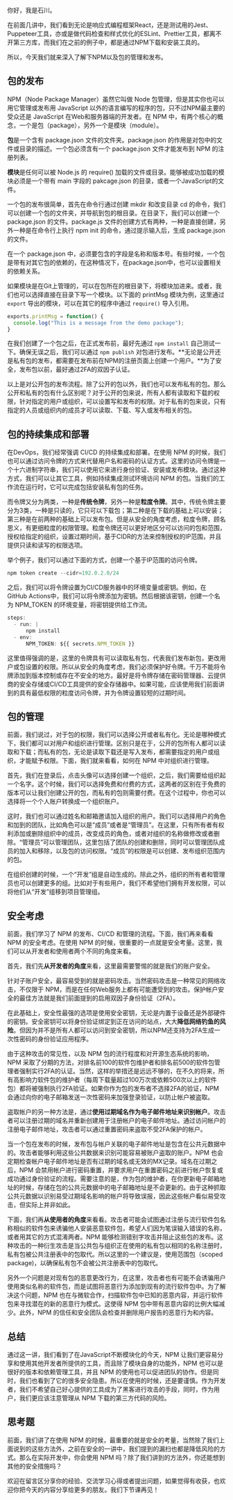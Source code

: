 你好，我是石川。

在前面几讲中，我们看到无论是响应式编程框架React，还是测试用的Jest、Puppeteer工具，亦或是做代码检查和样式优化的ESLint、Prettier工具，都离不开第三方库，而我们在之前的例子中，都是通过NPM下载和安装工具的。

所以，今天我们就来深入了解下NPM以及包的管理和发布。

## 包的发布

NPM（Node Package Manager）虽然它叫做 Node 包管理，但是其实你也可以用它管理或发布用 JavaScript 以外的语言编写的程序的包，只不过NPM最主要的受众还是 JavaScript 在Web和服务器端的开发者。在 NPM 中，有两个核心的概念，一个是包（package），另外一个是模块（module）。

**包**是一个含有 package.json 文件的文件夹。package.json 的作用是对包中的文件或目录的描述。一个包必须含有一个 package.json 文件才能发布到 NPM 的注册列表。

**模块**是任何可以被 Node.js 的 require() 加载的文件或目录。能够被成功加载的模块必须是一个带有 main 字段的 pakcage.json 的目录，或者一个JavaScript的文件。

一个包的发布很简单，首先在命令行通过创建 mkdir 和改变目录 cd 的命令，我们可以创建一个包的文件夹，并导航到包的根目录。在目录下，我们可以创建一个 package.json 的文件。package.js 文件的创建方式有两种，一种是直接创建，另外一种是在命令行上执行 npm init 的命令，通过提示输入后，生成 package.json 的文件。

在一个 package.json 中，必须要包含的字段是名称和版本号。有些时候，一个包是带有对其它包的依赖的，在这种情况下，在package.json中，也可以设置相关的依赖关系。

如果模块是在Git上管理的，可以在包所在的根目录下，将模块加进来。或者，我们也可以选择直接在目录下写一个模块。以下面的 printMsg 模块为例，这里通过 `export` 导出的模块，可以在其它的程序中通过 `require()` 导入引用。

```javascript
exports.printMsg = function() {
  console.log("This is a message from the demo package");
}
```

在我们创建了一个包之后，在正式发布前，最好先通过 `npm install` 自己测试一下。确保无误之后，我们可以通过 `npm publish` 对包进行发布。**无论是公开还是私有包的发布，都需要在发布前在NPM的注册页面上创建一个用户。**为了安全，发布包以前，最好通过2FA的双因子认证。

以上是对公开包的发布流程。除了公开的包以外，我们也可以发布私有的包。那么公开和私有的包有什么区别呢？对于公开的包来说，所有人都有读取和下载的权限，针对指定的用户或组织，可以设置写和发布的权限。对于私有的包来说，只有指定的人员或组织内的成员才可以读取、下载、写入或发布相关的包。

## 包的持续集成和部署

在DevOps，我们经常强调 CI/CD 的持续集成和部署。在使用 NPM 的时候，我们也可以通过访问令牌的方式来代替用户名和密码的认证方式。这里的访问令牌是一个十六进制字符串，我们可以使用它来进行身份验证、安装或发布模块。通过这种方式，我们可以让其它工具，例如持续集成测试环境访问 NPM 的包。当我们的工作流在运行时，它可以完成包括安装私有包的任务。

而令牌又分为两类，一种是**传统令牌**，另外一种是**粒度令牌**。其中，传统令牌主要分为3类，一种是只读的，它只可以下载包；第二种是在下载的基础上可以安装；第三种是在前两种的基础上可以发布包。但是从安全的角度考虑，粒度令牌，顾名思义，有更细粒度的权限管理。粒度令牌还可以更好地区分可以访问的包和范围，授权给指定的组织，设置过期时间，基于CIDR的方法来控制授权的IP范围，并且提供只读和读写的权限选项。

举个例子，我们可以通过下面的方式，创建一个基于IP范围的访问令牌。

```javascript
npm token create --cidr=192.0.2.0/24
```

之后，我们可以将令牌设置为CI/CD服务器中的环境变量或密钥。例如，在GitHub Actions中，我们可以将令牌添加为密钥。然后根据该密钥，创建一个名为 NPM\_TOKEN 的环境变量，将密钥提供给工作流。

```javascript
steps:
  - run: |
      npm install
  - env:
      NPM_TOKEN: ${{ secrets.NPM_TOKEN }}
```

这里值得强调的是，这里的令牌具有可以读取私有包，代表我们发布新包，更改用户或包设置的权限。所以从安全的角度考虑，我们必须保护好令牌。千万不能将令牌添加到版本控制或存在不安全的地方。最好是将令牌存储在密码管理器、云提供商的安全存储或CI/CD工具提供的安全存储器中。如果可能，应该使用我们前面讲到的具有最低权限的粒度访问令牌，并为令牌设置较短的过期时间。

## 包的管理

前面，我们说过，对于包的权限，我们可以选择公开或者私有化。无论是哪种模式下，我们都可以对用户和组织进行管理。区别只是在于，公开的包所有人都可以读取和下载；而私有的包，无论是读取下载还是写入发布，都需要指定的用户或组织，才能赋予权限。下面，我们就来看看，如何在 NPM 中对组织进行管理。

首先，我们在登录后，点击头像可以选择创建一个组织，之后，我们需要给组织起一个名字。这个时候，我们可以选择免费和付费的方式，这两者的区别在于免费的版本可以让我们创建公开的包，而私有的包则需要付费。在这个过程中，你也可以选择将一个个人账户转换成一个组织账户。

这时，我们也可以通过姓名和邮箱邀请加入组织的用户。我们可以选择用户的角色和加到的团队，比如角色可以是“成员”或者是“管理员”。在这里，只有所有者有权利添加或删除组织中的成员，改变成员的角色，或者对组织的名称做修改或者删除。“管理员”可以管理团队，这里包括了团队的创建和删除，同时可以管理团队成员的加入和移除，以及包的访问权限。“成员”的权限是可以创建、发布组织范围内的包。

在组织创建的时候，一个“开发”组是自动生成的。除此之外，组织的所有者和管理员也可以创建更多的组。比如对于有些用户，我们不希望他们拥有开发权限，可以将他们从“开发”组移到项目管理组。

## 安全考虑

前面，我们学习了 NPM 的发布、CI/CD 和管理的流程。下面，我们再来看看 NPM 的安全考虑。在使用 NPM 的时候，很重要的一点就是安全考量。这里，我们可以从开发者和使用者两个不同的角度来看。

首先，我们先**从开发者的角度**来看，这里最需要警惕的就是我们的账户安全。

针对子账户安全，最容易受到的就是密码攻击。当然密码攻击是一种常见的网络攻击，不仅限于 NPM，而是在任何Web服务上都有可能遭受到的攻击。保护帐户安全的最佳方法就是我们前面提到的启用双因子身份验证（2FA）。

在此基础上，安全性最强的选项是使用安全密钥，无论是内置于设备还是外部硬件的密钥。安全密钥可以将身份验证绑定到正在访问的站点，大大**降低网络钓鱼的风险**。但因为并不是所有人都可以访问到安全密钥，所以NPM还支持为2FA生成一次性密码的身份验证应用程序。

由于这种攻击的常见性，以及 NPM 包的流行程度和对开源生态系统的影响，NPM 采取了分期的方法，对排名前100的软件包维护者和排名前500的软件包管理者强制实行2FA的认证。当然，这样的举措还是远远不够的，在不久的将来，所有高影响力软件包的维护者（每周下载量超过100万次或依赖500次以上的软件包）都将被强制执行2FA验证。如果你作为包的发布者不选择2FA的验证，NPM 会通过向你的电子邮箱发送一次性密码来加强登录验证，以防止帐户被盗取。

盗取帐户的另一种方法是，通过**使用过期域名作为电子邮件地址来识别帐户**。攻击者可以注册过期的域名并重新创建用于注册帐户的电子邮件地址。通过访问帐户的注册电子邮件地址，攻击者可以通过重置密码来盗取不受2FA保护的帐户。

当一个包在发布的时候，发布包与帐户关联的电子邮件地址是包含在公共元数据中的。攻击者能够利用这些公共数据来识别可能容易被账户盗取的账户。NPM 也会定期检查帐户电子邮件地址是否有过期的域名或无效的MX记录。域名在过期之后，NPM 会禁用帐户进行密码重置，并要求用户在重置密码之前进行帐户恢复或成功通过身份验证的流程。需要注意的是，作为包的维护者，在你更新电子邮箱地址的时候，存储在包的公共元数据中的电子邮箱地址是不会更新的。由于这种抓取公共元数据以识别易受过期域名影响的帐户将导致误报，因此这些帐户看似易受攻击，但实际上并非如此。

下面，我们再**从使用者的角度**来看看。攻击者可能会试图通过注册与流行软件包名称相似的软件包来诱骗他人安装恶意软件包，希望人们因为笔误输入错误的名称，或者用其它的方式混淆两者。NPM 能够检测错别字攻击并阻止这些包的发布。这种攻击的一种衍生攻击是当公共包与组织正在使用的私有包以相同的名称注册时，私有包被公共注册表中的包取代。所以这里的一个建议是，使用范围包（scoped package)，以确保私有包不会被公共注册表中的包取代。

另外一个问题是对现有包的恶意更改行为，在这里，攻击者也有可能不会诱骗用户使用类似名称的软件包，而是试图将恶意行为添加到现有的流行软件包中。为了解决这个问题，NPM 也在与微软合作，扫描软件包中已知的恶意内容，并运行软件包来寻找潜在的新的恶意行为模式。这使得 NPM 包中带有恶意内容的比例大幅减少。此外，NPM 的信任和安全团队会检查并删除用户报告的恶意行为和内容。

## 总结

通过这一讲，我们看到了在JavaScript不断模块化的今天，NPM 让我们更容易分享和使用其他开发者所提供的工具，而且除了模块自身的功能外，NPM 也可以是很好的版本和依赖管理工具，并且 NPM 的使用也可以促进团队的协作。但是同时，我们也看到了它的很多安全隐患。所以在使用的时候，还是要谨慎。作为开发者，我们不希望自己好心提供的工具成为了黑客进行攻击的手段，同时，作为用户，我们更应该注意管理从 NPM 下载的第三方代码的风险。

## 思考题

前面，我们讲了在使用 NPM 的时候，最重要的就是安全的考量，当然除了我们上面说到的这些方法外，之前在安全的一讲中，我们提到的漏扫也都是降低风险的方式。那么在实际开发中，你会使用 NPM 吗？除了我们讲到的方法外，你还能想到其他的安全措施吗？

欢迎在留言区分享你的经验、交流学习心得或者提出问题，如果觉得有收获，也欢迎你把今天的内容分享给更多的朋友。我们下节课再见！